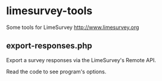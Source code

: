 limesurvey-tools
================

Some tools for LimeSurvey http://www.limesurvey.org

## export-responses.php

Export a survey responses via the LimeSurvey's Remote API.

Read the code to see program's options.
